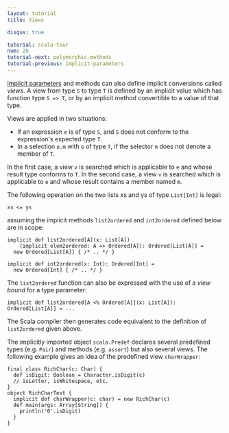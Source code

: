 ```yaml
---
layout: tutorial
title: Views

disqus: true

tutorial: scala-tour
num: 26
tutorial-next: polymorphic-methods
tutorial-previous: implicit-parameters
---
```


[Implicit parameters](implicit-parameters.html) and methods can also define implicit conversions called _views_. A view from type `S` to type `T` is defined by an implicit value which has function type `S => T`, or by an implicit method convertible to a value of that type.

Views are applied in two situations:

* If an expression `e` is of type `S`, and `S` does not conform to the expression's expected type `T`.
* In a selection `e.m` with `e` of type `T`, if the selector `m` does not denote a member of `T`.

In the first case, a view `v` is searched which is applicable to `e` and whose result type conforms to `T`. 
In the second case, a view `v` is searched which is applicable to `e` and whose result contains a member named `m`.

The following operation on the two lists xs and ys of type `List[Int]` is legal:

    xs <= ys

assuming the implicit methods `list2ordered` and `int2ordered` defined below are in scope:

    implicit def list2ordered[A](x: List[A])
        (implicit elem2ordered: A => Ordered[A]): Ordered[List[A]] =
      new Ordered[List[A]] { /* .. */ }
    
    implicit def int2ordered(x: Int): Ordered[Int] = 
      new Ordered[Int] { /* .. */ }
  
The `list2ordered` function can also be expressed with the use of a _view bound_ for a type parameter:

    implicit def list2ordered[A <% Ordered[A]](x: List[A]): Ordered[List[A]] = ...
  
The Scala compiler then generates code equivalent to the definition of `list2ordered` given above.

The implicitly imported object `scala.Predef` declares several predefined types (e.g. `Pair`) and methods (e.g. `assert`) but also several views. The following example gives an idea of the predefined view `charWrapper`:

    final class RichChar(c: Char) {
      def isDigit: Boolean = Character.isDigit(c)
      // isLetter, isWhitespace, etc.
    }
    object RichCharTest {
      implicit def charWrapper(c: char) = new RichChar(c)
      def main(args: Array[String]) {
        println('0'.isDigit)
      }
    }

